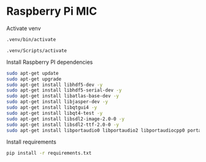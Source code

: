 # Raspberry Pi MIC

Activate venv

```bash
.venv/bin/activate
```
```windows
.venv/Scripts/activate
```
Install Raspberry PI dependencies

```bash
sudo apt-get update 
sudo apt-get upgrade 
sudo apt-get install libhdf5-dev -y
sudo apt-get install libhdf5-serial-dev -y
sudo apt-get install libatlas-base-dev -y
sudo apt-get install libjasper-dev -y
sudo apt-get install libqtgui4 -y
sudo apt-get install libqt4-test -y
sudo apt-get install libsdl2-image-2.0-0 -y
sudo apt-get install libsdl2-ttf-2.0-0 -y
sudo apt-get install libportaudio0 libportaudio2 libportaudiocpp0 portaudio19-dev -y
```

Install requirements

```bash
pip install -r requirements.txt
```
